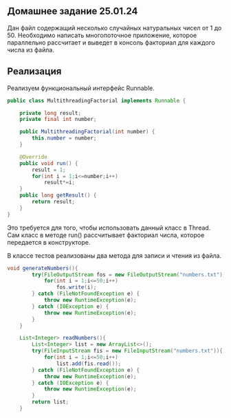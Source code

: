 ## Домашнее задание 25.01.24
Дан файл содержащий несколько случайных натуральных чисел от 1 до 50. Необходимо написать многопоточное приложение,  которое параллельно рассчитает и выведет в консоль факториал для каждого числа из файла.
## Реализация
Реализуем функциональный интерфейс Runnable.

```java
public class MultithreadingFactorial implements Runnable {

    private long result;
    private final int number;

    public MultithreadingFactorial(int number) {
        this.number = number;
    }

    @Override
    public void run() {
        result = 1;
        for(int i = 1;i<=number;i++)
            result*=i;
    }
    public long getResult() {
        return result;
    }
}
```
Это требуется для того, чтобы использовать данный класс в Thread. Сам класс в методе run() рассчитывает факториал числа, которое передается в конструкторе.

В классе тестов реализованы два метода для записи и чтения из файла.
```java
void generateNumbers(){
        try(FileOutputStream fos = new FileOutputStream("numbers.txt")){
            for(int i = 1;i<=50;i++)
                fos.write(i);
        } catch (FileNotFoundException e) {
            throw new RuntimeException(e);
        } catch (IOException e) {
            throw new RuntimeException(e);
        }
    }

    List<Integer> readNumbers(){
        List<Integer> list = new ArrayList<>();
        try(FileInputStream fis = new FileInputStream("numbers.txt")){
            for(int i = 1;i<=50;i++)
                list.add(fis.read());
        } catch (FileNotFoundException e) {
            throw new RuntimeException(e);
        } catch (IOException e) {
            throw new RuntimeException(e);
        }
        return list;
    }
```